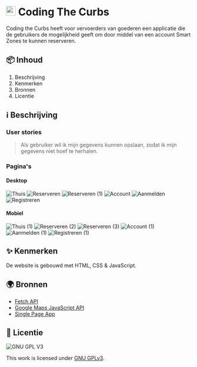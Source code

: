 # <img src="https://user-images.githubusercontent.com/47314813/208091687-3b01e8af-a2cd-43f0-8a6a-4e69ae3ca5f0.png" height="26px"> Coding The Curbs

Coding the Curbs heeft voor vervoerders van goederen een applicatie die de gebruikers de mogelijkheid geeft om door middel van een account Smart Zones te kunnen reserveren.

## 📦 Inhoud
1. Beschrijving
2. Kenmerken
3. Bronnen
4. Licentie

## ℹ️ Beschrijving
### User stories
> Als gebruiker wil ik mijn gegevens kunnen opslaan, zodat ik mijn gegevens niet hoef te herhalen.

### Pagina's

#### Desktop
![Thuis](https://user-images.githubusercontent.com/47314813/208998362-80fd39b1-c49e-4704-a98c-952105f92aa7.png)
![Reserveren](https://user-images.githubusercontent.com/47314813/208998394-25cfffcf-5ad4-4487-a19d-419a45b80ae8.png)
![Reserveren (1)](https://user-images.githubusercontent.com/47314813/208998475-b88543ea-b0a8-473e-bd90-c4f8a47b247e.png)
![Account](https://user-images.githubusercontent.com/47314813/208998414-961a9e9d-64be-4fc6-818f-aabcff57a60b.png)
![Aanmelden](https://user-images.githubusercontent.com/47314813/208998540-b83beaf1-d819-4d30-ae3c-1838dd3713fe.png)
![Registreren](https://user-images.githubusercontent.com/47314813/208998571-c19fcac1-c8bd-4ef9-9d4d-914838f49f9a.png)

#### Mobiel
![Thuis (1)](https://user-images.githubusercontent.com/47314813/208998630-f3f1a272-f61d-4e0d-b7ea-2d4a32e17ac4.png)
![Reserveren (2)](https://user-images.githubusercontent.com/47314813/208998663-9b75e1a8-aa02-47f8-951b-18776917f8cf.png)
![Reserveren (3)](https://user-images.githubusercontent.com/47314813/208998668-86778ff0-bf9e-4c05-83bf-3408206c65d7.png)
![Account (1)](https://user-images.githubusercontent.com/47314813/208998759-7f5f85f4-f6ac-4c30-958a-d40e2a8f2140.png)
![Aanmelden (1)](https://user-images.githubusercontent.com/47314813/208998769-a9482b4b-9a96-4717-8ccc-7452c0eafd55.png)
![Registreren (1)](https://user-images.githubusercontent.com/47314813/208998793-3537da41-e065-4c84-8495-ce77706cf3f7.png)

## ✨ Kenmerken
De website is gebouwd met HTML, CSS & JavaScript.



## 🌍 Bronnen
- [Fetch API](https://developer.mozilla.org/en-US/docs/Web/API/Fetch_API/Using_Fetch)
- [Google Maps JavaScript API](https://developers.google.com/maps/documentation/javascript/overview)
- [Single Page App](https://dev.to/thedevdrawer/single-page-application-routing-using-hash-or-url-9jh)

## 🪪 Licentie

![GNU GPL V3](https://www.gnu.org/graphics/gplv3-127x51.png)

This work is licensed under [GNU GPLv3](./LICENSE).
